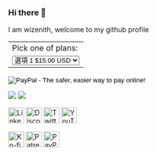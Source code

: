 ### Hi there 👋

I am wizenith, welcome to my github profile

<form action="https://www.paypal.com/cgi-bin/webscr" method="post" target="_top">
<input type="hidden" name="cmd" value="_s-xclick">
<input type="hidden" name="hosted_button_id" value="KGNKB6QSD3FLS">
<table>
<tr><td><input type="hidden" name="on0" value="Pick one of plans:">Pick one of plans:</td></tr><tr><td><select name="os0">
	<option value="選項 1">選項 1 $15.00 USD</option>
	<option value="選項 2">選項 2 $20.00 USD</option>
	<option value="選項 3">選項 3 $25.00 USD</option>
</select> </td></tr>
</table>
<input type="hidden" name="currency_code" value="USD">
<input type="image" src="https://www.paypalobjects.com/en_US/TW/i/btn/btn_paynowCC_LG.gif" border="0" name="submit" alt="PayPal - The safer, easier way to pay online!">
<img alt="" border="0" src="https://www.paypalobjects.com/zh_TW/i/scr/pixel.gif" width="1" height="1">
</form>


[![](https://img.shields.io/badge/-@wizneithc-%231DA1F2?style=flat-square&logo=twitter&logoColor=ffffff)](https://twitter.com/@wizenithc)
[![](https://img.shields.io/badge/-@wizneithc-%23181717?style=flat-square&logo=github)](https://github.com/wizenith?tab=repositories)

<p align="left">
<a href="https://www.linkedin.com/in/bill-chang-1a264117/"><img alt="LinkedIn" title="LinkedIn" height="32" width="32" src="https://raw.githubusercontent.com/peterthehan/peterthehan/master/assets/linkedin.svg"></a>
  <a href="https://discord.gg/RVHhHrB8"><img alt="Discord - Miku#0039" title="Discord - Miku#0039" height="32" width="32" src="https://raw.githubusercontent.com/peterthehan/peterthehan/master/assets/discord.svg"></a>
  <!-- <a href="https://facebook.com/billxajo"><img alt="Facebook" title="Facebook" height="32" width="32" src="https://raw.githubusercontent.com/peterthehan/peterthehan/master/assets/facebook.svg"></a> -->
  <!-- <a href="https://imgur.com/user/PeterTheHan"><img alt="Imgur" title="Imgur" height="32" width="32" src="https://raw.githubusercontent.com/peterthehan/peterthehan/master/assets/imgur.svg"></a> -->
  <!-- <a href="https://myanimelist.net/profile/PeterTheHan"><img alt="MyAnimeList" title="MyAnimeList" height="32" width="32" src="https://raw.githubusercontent.com/peterthehan/peterthehan/master/assets/myanimelist.svg"></a> -->
  <!-- <a href="https://www.reddit.com/user/wizenith"><img alt="Reddit" title="Reddit" height="32" width="32" src="https://raw.githubusercontent.com/peterthehan/peterthehan/master/assets/reddit.svg"></a> -->
  <!-- <a href="https://open.spotify.com/user/2145isvugpczeo2fgz6khel3y"><img alt="Spotify" title="Spotify" height="32" width="32" src="https://raw.githubusercontent.com/peterthehan/peterthehan/master/assets/spotify.svg"></a> -->
  <!-- <a href="https://twitch.tv/peterthehan"><img alt="Twitch" title="Twitch" height="32" width="32" src="https://raw.githubusercontent.com/peterthehan/peterthehan/master/assets/twitch.svg"></a> -->
  <a href="https://twitter.com/wizenithc"><img alt="Twitter" title="Twitter" height="32" width="32" src="https://raw.githubusercontent.com/peterthehan/peterthehan/master/assets/twitter.svg"></a>
  <a href="https://www.youtube.com/channel/UCzSEnABNI2eNZn0cDM-i4UQ"><img alt="YouTube" title="YouTube" height="32" width="32" src="https://raw.githubusercontent.com/peterthehan/peterthehan/master/assets/youtube.svg"></a>
</p>

<p align="left">
  <a href="https://ko-fi.com/billchang"><img alt="Ko-fi" title="Ko-fi" height="32" width="32" src="https://raw.githubusercontent.com/peterthehan/peterthehan/master/assets/ko-fi.svg"></a>
  <a href="https://www.patreon.com/billchang"><img alt="Patreon" title="Patreon" height="32" width="32" src="https://raw.githubusercontent.com/peterthehan/peterthehan/master/assets/patreon.svg"></a>
  <a href="https://paypal.me/wizenith"><img alt="PayPal" title="PayPal" height="32" width="32" src="https://raw.githubusercontent.com/peterthehan/peterthehan/master/assets/paypal.svg"></a>
  <!-- <a href="https://venmo.com/peterthehan"><img alt="Venmo" title="Venmo" height="32" width="32" src="https://raw.githubusercontent.com/peterthehan/peterthehan/master/assets/venmo.svg"></a> -->
</p>
<!--
**wizenith/wizenith** is a ✨ _special_ ✨ repository because its `README.md` (this file) appears on your GitHub profile.

Here are some ideas to get you started:

- 🔭 I’m currently working on ...
- 🌱 I’m currently learning ...
- 👯 I’m looking to collaborate on ...
- 🤔 I’m looking for help with ...
- 💬 Ask me about ...
- 📫 How to reach me: ...
- 😄 Pronouns: ...
- ⚡ Fun fact: ...
  -->
